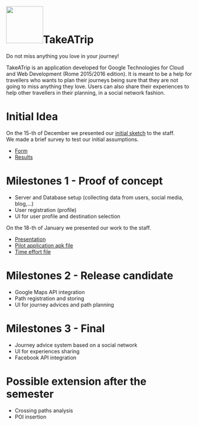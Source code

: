 # <img src="http://www.katadoryu.it/images/TakeATrip/Logo/LogoDef.png" width="100" height="100" />TakeATrip
Do not miss anything you love in your journey!

TakeATrip is an application developed for Google Technologies for Cloud and Web Development (Rome 2015/2016 edition). 
It is meant to be a help for travellers who wants to plan their journeys being sure that they are not going to miss anything they love. Users can also share their experiences to help other travellers in their planning, in a social network fashion.

# Initial Idea
On the 15-th of December we presented our [initial sketch](https://drive.google.com/file/d/0B4uEjaaHKUzgeWdneS1fOWw4SVk/view?usp=sharing) to the staff.  
We made a brief survey to test our initial assumptions.
* [Form](http://goo.gl/forms/hjVDd3tLq2)
* [Results](https://docs.google.com/forms/d/1n9uKqaEmyjwLud_UkX-K7g0x_Mleak6ntySzlvlE-xI/viewanalytics)

# Milestones 1 - Proof of concept
* Server and Database setup (collecting data from users, social media, blog,...)
* User registration (profile)
* UI for user profile and destination selection

On the 18-th of January we presented our work to the staff.
* [Presentation]()
* [Pilot application apk file](https://drive.google.com/a/studenti.uniroma1.it/file/d/0B0FHkIijDk2ha1pvZ1o4VGItanc/view?usp=sharing)
* [Time effort file](https://docs.google.com/a/studenti.uniroma1.it/spreadsheets/d/1tKu6xwchNxW2zoH1tnrCPVRw9B3wqaj5OwztRczQbiw/edit?usp=sharing)

# Milestones 2 - Release candidate
* Google Maps API integration
* Path registration and storing
* UI for journey advices and path planning

# Milestones 3 - Final
* Journey advice system based on a social network
* UI for experiences sharing
* Facebook API integration

# Possible extension after the semester
* Crossing paths analysis
* POI insertion
